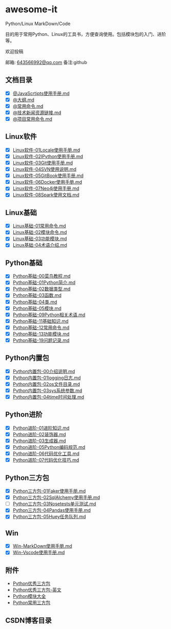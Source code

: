 # awesome-it

Python/Linux MarkDown/Code

目的用于常用Python、Linux的工具书，方便查询使用。包括模块包的入门、进阶等。

欢迎投稿

邮箱: 643566992@qq.com 备注:github

## 文档目录

- [x] [@JavaScrtipts使用手册.md](https://github.com/fansichao/awesome-it/blob/master/docs/@JavaScrtipts使用手册.md)
- [x] [@大纲.md](https://github.com/fansichao/awesome-it/blob/master/docs/@大纲.md)
- [x] [@常用命令.md](https://github.com/fansichao/awesome-it/blob/master/docs/@常用命令.md)
- [x] [@技术新闻资源链接.md](https://github.com/fansichao/awesome-it/blob/master/docs/@技术新闻资源链接.md)
- [x] [@项目常用命令.md](https://github.com/fansichao/awesome-it/blob/master/docs/@项目常用命令.md)

## Linux软件

- [x] [Linux软件-01Locale使用手册.md](https://github.com/fansichao/awesome-it/blob/master/docs/Linux软件-01Locale使用手册.md)
- [x] [Linux软件-02IPython使用手册.md](https://github.com/fansichao/awesome-it/blob/master/docs/Linux软件-02IPython使用手册.md)
- [x] [Linux软件-03Git使用手册.md](https://github.com/fansichao/awesome-it/blob/master/docs/Linux软件-03Git使用手册.md)
- [x] [Linux软件-04SVN使用说明.md](https://github.com/fansichao/awesome-it/blob/master/docs/Linux软件-04SVN使用说明.md)
- [x] [Linux软件-05GitBook使用手册.md](https://github.com/fansichao/awesome-it/blob/master/docs/Linux软件-05GitBook使用手册.md)
- [x] [Linux软件-06Docker使用手册.md](https://github.com/fansichao/awesome-it/blob/master/docs/Linux软件-06Docker使用手册.md)
- [x] [Linux软件-07Neo4j使用手册.md](https://github.com/fansichao/awesome-it/blob/master/docs/Linux软件-07Neo4j使用手册.md)
- [x] [Linux软件-08Spark使用文档.md](https://github.com/fansichao/awesome-it/blob/master/docs/Linux软件-08Spark使用文档.md)

## Linux基础

- [x] [Linux基础-01常用命令.md](https://github.com/fansichao/awesome-it/blob/master/docs/Linux基础-01常用命令.md)
- [x] [Linux基础-02模块命令.md](https://github.com/fansichao/awesome-it/blob/master/docs/Linux基础-02模块命令.md)
- [x] [Linux基础-03功能模块.md](https://github.com/fansichao/awesome-it/blob/master/docs/Linux基础-03功能模块.md)
- [x] [Linux基础-04术语介绍.md](https://github.com/fansichao/awesome-it/blob/master/docs/Linux基础-04术语介绍.md)

## Python基础

- [x] [Python基础-00菜鸟教程.md](https://github.com/fansichao/awesome-it/blob/master/docs/Python基础-00菜鸟教程.md)
- [x] [Python基础-01Python简介.md](https://github.com/fansichao/awesome-it/blob/master/docs/Python基础-01Python简介.md)
- [x] [Python基础-02数据类型.md](https://github.com/fansichao/awesome-it/blob/master/docs/Python基础-02数据类型.md)
- [x] [Python基础-03函数.md](https://github.com/fansichao/awesome-it/blob/master/docs/Python基础-03函数.md)
- [x] [Python基础-04类.md](https://github.com/fansichao/awesome-it/blob/master/docs/Python基础-04类.md)
- [x] [Python基础-05模块.md](https://github.com/fansichao/awesome-it/blob/master/docs/Python基础-05模块.md)
- [x] [Python基础-09Python相关术语.md](https://github.com/fansichao/awesome-it/blob/master/docs/Python基础-09Python相关术语.md)
- [x] [Python基础-11基础知识.md](https://github.com/fansichao/awesome-it/blob/master/docs/Python基础-11基础知识.md)
- [x] [Python基础-12常用命令.md](https://github.com/fansichao/awesome-it/blob/master/docs/Python基础-12常用命令.md)
- [x] [Python基础-13功能模块.md](https://github.com/fansichao/awesome-it/blob/master/docs/Python基础-13功能模块.md)
- [x] [Python基础-19问题记录.md](https://github.com/fansichao/awesome-it/blob/master/docs/Python基础-19问题记录.md)

## Python内置包

- [x] [Python内置包-00介绍说明.md](https://github.com/fansichao/awesome-it/blob/master/docs/Python内置包-00介绍说明.md)
- [x] [Python内置包-01logging日志.md](https://github.com/fansichao/awesome-it/blob/master/docs/Python内置包-01logging日志.md)
- [x] [Python内置包-02os文件目录.md](https://github.com/fansichao/awesome-it/blob/master/docs/Python内置包-02os文件目录.md)
- [x] [Python内置包-03sys系统参数.md](https://github.com/fansichao/awesome-it/blob/master/docs/Python内置包-03sys系统参数.md)
- [x] [Python内置包-04time时间处理.md](https://github.com/fansichao/awesome-it/blob/master/docs/Python内置包-04time时间处理.md)

## Python进阶

- [x] [Python进阶-01进阶知识.md](https://github.com/fansichao/awesome-it/blob/master/docs/Python进阶-01进阶知识.md)
- [x] [Python进阶-02装饰器.md](https://github.com/fansichao/awesome-it/blob/master/docs/Python进阶-02装饰器.md)
- [x] [Python进阶-03生成器.md](https://github.com/fansichao/awesome-it/blob/master/docs/Python进阶-03生成器.md)
- [x] [Python进阶-05Python编码规范.md](https://github.com/fansichao/awesome-it/blob/master/docs/Python进阶-05Python编码规范.md)
- [x] [Python进阶-06代码优化工具.md](https://github.com/fansichao/awesome-it/blob/master/docs/Python进阶-06代码优化工具.md)
- [x] [Python进阶-07代码优化技巧.md](https://github.com/fansichao/awesome-it/blob/master/docs/Python进阶-07代码优化技巧.md)

## Python三方包

- [x] [Python三方包-01Faker使用手册.md](https://github.com/fansichao/awesome-it/blob/master/docs/Python三方包-01Faker使用手册.md)
- [x] [Python三方包-02SqlAlchemy使用手册.md](https://github.com/fansichao/awesome-it/blob/master/docs/Python三方包-02SqlAlchemy使用手册.md)
- [ ] [Python三方包-03Nosetests单元测试.md](https://github.com/fansichao/awesome-it/blob/master/docs/Python三方包-03Nosetests单元测试.md)
- [x] [Python三方包-04Pandas使用手册.md](https://github.com/fansichao/awesome-it/blob/master/docs/Python三方包-04Pandas使用手册.md)
- [x] [Python三方包-05Huey任务队列.md](https://github.com/fansichao/awesome-it/blob/master/docs/Python三方包-05Huey任务队列.md)

## Win

- [x] [Win-MarkDown使用手册.md](https://github.com/fansichao/awesome-it/blob/master/docs/Win-MarkDown使用手册.md)
- [x] [Win-Vscode使用手册.md](https://github.com/fansichao/awesome-it/blob/master/docs/Win-Vscode使用手册.md)

## 附件

- [Python优秀三方包](https://blog.csdn.net/qq_18941425/article/details/79732712)
- [Python优秀三方包-英文](https://blog.csdn.net/moot123/article/details/51752542)
- [Python模块大全](https://www.cnblogs.com/kimyeee/p/7359639.html)
- [Python常用三方包](https://blog.csdn.net/runnoob_1115/article/details/78469020)

## CSDN博客目录

